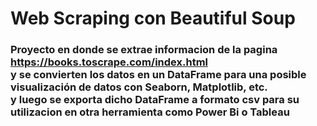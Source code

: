# Web Scraping con Beautiful Soup
### Proyecto en donde se extrae informacion de la pagina https://books.toscrape.com/index.html <br> y se convierten los datos en un DataFrame para una posible visualización de datos con Seaborn, Matplotlib, etc. <br> y luego se exporta dicho DataFrame a formato csv para su utilizacion en otra herramienta como Power Bi o Tableau

